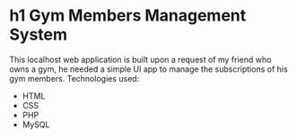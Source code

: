 # h1 Gym Members Management System
This localhost web application is built upon a request of my friend who owns a gym,
he needed a simple UI app to manage the subscriptions of his gym members.
Technologies used:
+ HTML
+ CSS
+ PHP
+ MySQL
